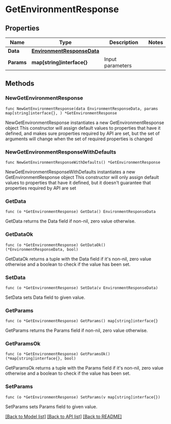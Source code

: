 # GetEnvironmentResponse

## Properties

Name | Type | Description | Notes
------------ | ------------- | ------------- | -------------
**Data** | [**EnvironmentResponseData**](EnvironmentResponseData.md) |  | 
**Params** | **map[string]interface{}** | Input parameters | 

## Methods

### NewGetEnvironmentResponse

`func NewGetEnvironmentResponse(data EnvironmentResponseData, params map[string]interface{}, ) *GetEnvironmentResponse`

NewGetEnvironmentResponse instantiates a new GetEnvironmentResponse object
This constructor will assign default values to properties that have it defined,
and makes sure properties required by API are set, but the set of arguments
will change when the set of required properties is changed

### NewGetEnvironmentResponseWithDefaults

`func NewGetEnvironmentResponseWithDefaults() *GetEnvironmentResponse`

NewGetEnvironmentResponseWithDefaults instantiates a new GetEnvironmentResponse object
This constructor will only assign default values to properties that have it defined,
but it doesn't guarantee that properties required by API are set

### GetData

`func (o *GetEnvironmentResponse) GetData() EnvironmentResponseData`

GetData returns the Data field if non-nil, zero value otherwise.

### GetDataOk

`func (o *GetEnvironmentResponse) GetDataOk() (*EnvironmentResponseData, bool)`

GetDataOk returns a tuple with the Data field if it's non-nil, zero value otherwise
and a boolean to check if the value has been set.

### SetData

`func (o *GetEnvironmentResponse) SetData(v EnvironmentResponseData)`

SetData sets Data field to given value.


### GetParams

`func (o *GetEnvironmentResponse) GetParams() map[string]interface{}`

GetParams returns the Params field if non-nil, zero value otherwise.

### GetParamsOk

`func (o *GetEnvironmentResponse) GetParamsOk() (*map[string]interface{}, bool)`

GetParamsOk returns a tuple with the Params field if it's non-nil, zero value otherwise
and a boolean to check if the value has been set.

### SetParams

`func (o *GetEnvironmentResponse) SetParams(v map[string]interface{})`

SetParams sets Params field to given value.



[[Back to Model list]](../README.md#documentation-for-models) [[Back to API list]](../README.md#documentation-for-api-endpoints) [[Back to README]](../README.md)


